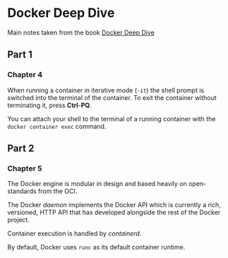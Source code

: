 # Docker Deep Dive

Main notes taken from the book [Docker Deep Dive](https://www.amazon.com/Docker-Deep-Dive-Nigel-Poulton/dp/1521822808)

## Part 1

### Chapter 4

When running a container in iterative mode (`-it`) the shell prompt is switched into the terminal of the container. To exit the container without terminating it, press **Ctrl**-**PQ**.

You can attach your shell to the terminal of a running container with the `docker container exec` command.

## Part 2

### Chapter 5

The Docker engine is modular in design and based heavily on open-standards from the OCI.

The Docker *daemon* implements the Docker API which is currently a rich, versioned, HTTP API that has developed alongside the rest of the Docker project.

Container execution is handled by *containerd*.

By default, Docker uses `runc` as its default container runtime.
